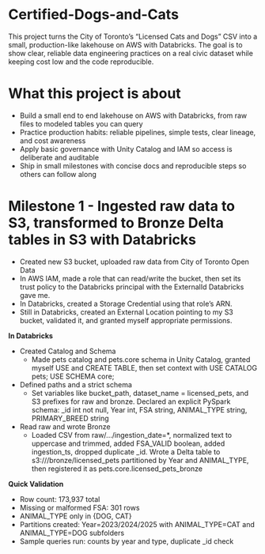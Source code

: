 # Certified-Dogs-and-Cats
This project turns the City of Toronto’s “Licensed Cats and Dogs” CSV into a small, production-like lakehouse on AWS with Databricks. The goal is to show clear, reliable data engineering practices on a real civic dataset while keeping cost low and the code reproducible.

# What this project is about
- Build a small end to end lakehouse on AWS with Databricks, from raw files to modeled tables you can query
- Practice production habits: reliable pipelines, simple tests, clear lineage, and cost awareness
- Apply basic governance with Unity Catalog and IAM so access is deliberate and auditable
- Ship in small milestones with concise docs and reproducible steps so others can follow along

# Milestone 1 - Ingested raw data to S3, transformed to Bronze Delta tables in S3 with Databricks
- Created new S3 bucket, uploaded raw data from City of Toronto Open Data
- In AWS IAM, made a role that can read/write the bucket, then set its trust policy to the Databricks principal with the ExternalId Databricks gave me.
- In Databricks, created a Storage Credential using that role’s ARN.
- Still in Databricks, created an External Location pointing to my S3 bucket, validated it, and granted myself appropriate permissions.
  
**In Databricks**
- Created Catalog and Schema
  - Made pets catalog and pets.core schema in Unity Catalog, granted myself USE and CREATE TABLE, then set context with USE CATALOG pets; USE SCHEMA core;
- Defined paths and a strict schema
  - Set variables like bucket_path, dataset_name = licensed_pets, and S3 prefixes for raw and bronze. Declared an explicit PySpark schema: _id int not null, Year int, FSA string, ANIMAL_TYPE string, PRIMARY_BREED string
- Read raw and wrote Bronze
  - Loaded CSV from raw/.../ingestion_date=*, normalized text to uppercase and trimmed, added FSA_VALID boolean, added ingestion_ts, dropped duplicate _id. Wrote a Delta table to s3://<bucket>/bronze/licensed_pets partitioned by Year and ANIMAL_TYPE, then registered it as pets.core.licensed_pets_bronze

**Quick Validation**
- Row count: 173,937 total
- Missing or malformed FSA: 301 rows
- ANIMAL_TYPE only in {DOG, CAT}
- Partitions created: Year=2023/2024/2025 with ANIMAL_TYPE=CAT and ANIMAL_TYPE=DOG subfolders
- Sample queries run: counts by year and type, duplicate _id check
